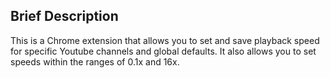 ## Brief Description
This is a Chrome extension that allows you to set and save playback speed for specific Youtube channels and global defaults. It also allows you to set speeds within the ranges of 0.1x and 16x.
